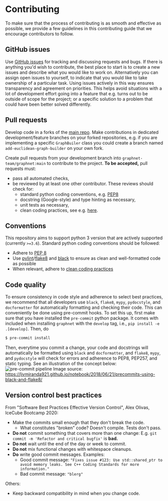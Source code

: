 # Contributing

To make sure that the process of contributing is as smooth and effective as possible, we provide a few guidelines in this contributing guide that we encourage contributors to follow.

## GitHub issues

Use [GitHub issues](https://github.com/graphnet-team/graphnet/issues) for tracking and discussing requests and bugs. If there is anything you'd wish to contribute, the best place to start is to create a new issues and describe what you would like to work on. Alternatively you can assign open issues to yourself, to indicate that you would like to take ownership of a particular task. Using issues actively in this way ensures transparency and agreement on priorities. This helps avoid situations with a lot of development effort going into a feature that e.g. turns out to be outside of scope for the project; or a specific solution to a problem that could have been better solved differently.

## Pull requests

Develop code in a forks of the [main repo](https://github.com/graphnet-team/graphnet). Make contributions in dedicated development/feature branches on your forked repositories, e.g. if you are implementing a specific `GraphBuiler` class you could create a branch named `add-euclidean-graph-builder` on your own fork.

Create pull requests from your development branch into `graphnet-team/graphnet:main` to contribute to the project. **To be accepted,** pull requests must:
  * pass all automated checks,
  * be reviewed by at least one other contributor. These reviews should check for:
    * standard python coding conventions, e.g. [PEP8](https://www.python.org/dev/peps/pep-0008/)
    * docstring (Google-style) and type hinting as necessary,
    * unit tests as necessary,
    * clean coding practices, see e.g. [here](https://gist.github.com/wojteklu/73c6914cc446146b8b533c0988cf8d29).

## Conventions

This repository aims to support python 3 version that are actively supported (currently `>=3.6`). Standard python coding conventions should be followed:

* Adhere to [PEP 8](https://www.python.org/dev/peps/pep-0008/)
* Use [pylint](https://www.pylint.org/)/[flake8](https://flake8.pycqa.org/) and [black](https://black.readthedocs.io/) to ensure as clean and well-formatted code as possible
* When relevant, adhere to [clean coding practices](https://gist.github.com/wojteklu/73c6914cc446146b8b533c0988cf8d29)

## Code quality

To ensure consistency in code style and adherence to select best practices, we recommend that all developers use `black`, `flake8`, `mypy`, `pydocstyle`, and `docformatter` for automatically formatting and checking their code. This can conveniently be done using pre-commit hooks. To set this up, first make sure that you have installed the `pre-commit` python package. It comes with included when installing `graphnet` with the `develop` tag, i.e., `pip install -e .[develop]`. Then, do
```bash
$ pre-commit install
```
Then, everytime you commit a change, your code and docstrings will automatically be formatted using `black` and `docformatter`, and `flake8`, `mypy`, and `pydocstyle` will check for errors and adherence to PEP8, PEP257, and static typing. See an illustration of the concept below:
![pre-commit pipeline](./assets/images/precommit_pipeline.png)
Image source: https://ljvmiranda921.github.io/notebook/2018/06/21/precommits-using-black-and-flake8/

## Version control best practices

From "Software Best Practices Effective Version Control", Alex Olivas, IceCube Bootcamp 2020:
* Make the commits small enough that they don't break the code.
    * What constitutes "broken" code? Doesn't compile. Tests don't pass.
* **Do not** commit something that covers more than one change: E.g. `git commit -m 'Refactor and critical bugfix'` is **bad.**
* **Do not** wait until the end of the day or week to commit.
* **Do not** mix functional changes with whitespace cleanups.
* **Do** write good commit messages. Examples:
    * Good commit message: `"Fixes issue #123: Use std::shared_ptr to avoid memory leaks. See C++ Coding Standards for more information."`
    * Bad commit message: `"blerg"`

Others:
* Keep backward compatibility in mind when you change code.